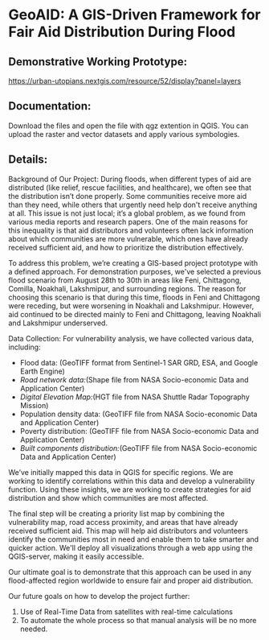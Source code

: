 # GeoAID: A GIS-Driven Framework for Fair Aid Distribution During Flood

## Demonstrative Working Prototype: 
https://urban-utopians.nextgis.com/resource/52/display?panel=layers

## Documentation:
Download the files and open the file with qgz extention in QGIS. You can upload the raster and vector datasets and apply various symbologies.

## Details:
Background of Our Project: During floods, when different types of aid are distributed (like relief, rescue facilities, and healthcare), we often see that the distribution isn’t done properly. Some communities receive more aid than they need, while others that urgently need help don't receive anything at all. This issue is not just local; it’s a global problem, as we found from various media reports and research papers. One of the main reasons for this inequality is that aid distributors and volunteers often lack information about which communities are more vulnerable, which ones have already received sufficient aid, and how to prioritize the distribution effectively.

To address this problem, we’re creating a GIS-based project prototype with a defined approach. For demonstration purposes, we've selected a previous flood scenario from August 28th to 30th in areas like Feni, Chittagong, Comilla, Noakhali, Lakshmipur, and surrounding regions. The reason for choosing this scenario is that during this time, floods in Feni and Chittagong were receding, but were worsening in Noakhali and Lakshmipur. However, aid continued to be directed mainly to Feni and Chittagong, leaving Noakhali and Lakshmipur underserved.

Data Collection: For vulnerability analysis, we have collected various data, including:
- Flood data: (GeoTIFF format from Sentinel-1 SAR GRD, ESA, and Google Earth Engine)
- *Road network data:*(Shape file from NASA Socio-economic Data and Application Center)
- *Digital Elevation Map:*(HGT file from NASA Shuttle Radar Topography Mission)
- Population density data: (GeoTIFF file from NASA Socio-economic Data and Application Center)
- Poverty distribution: (GeoTIFF file from NASA Socio-economic Data and Application Center)
- *Built components distribution:*(GeoTIFF file from NASA Socio-economic Data and Application Center)

We’ve initially mapped this data in QGIS for specific regions. We are working to identify correlations within this data and develop a vulnerability function. Using these insights, we are working to create strategies for aid distribution and show which communities are most affected.

The final step will be creating a priority list map by combining the vulnerability map, road access proximity, and areas that have already received sufficient aid. This map will help aid distributors and volunteers identify the communities most in need and enable them to take smarter and quicker action. We'll deploy all visualizations through a web app using the QGIS-server, making it easily accessible.

Our ultimate goal is to demonstrate that this approach can be used in any flood-affected region worldwide to ensure fair and proper aid distribution.

Our future goals on how to develop the project further:
1. Use of Real-Time Data from satellites with real-time calculations
2. To automate the whole process so that manual analysis will be no more needed.
